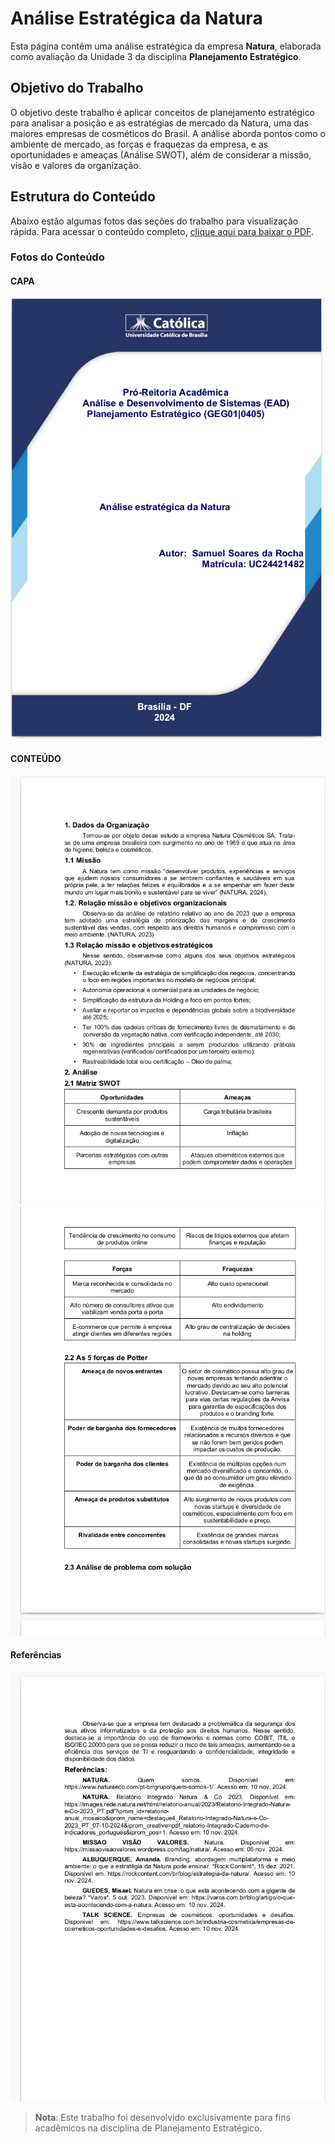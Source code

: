 # Análise Estratégica da Natura

Esta página contém uma análise estratégica da empresa **Natura**, elaborada como avaliação da Unidade 3 da disciplina **Planejamento Estratégico**.

## Objetivo do Trabalho

O objetivo deste trabalho é aplicar conceitos de planejamento estratégico para analisar a posição e as estratégias de mercado da Natura, uma das maiores empresas de cosméticos do Brasil. A análise aborda pontos como o ambiente de mercado, as forças e fraquezas da empresa, e as oportunidades e ameaças (Análise SWOT), além de considerar a missão, visão e valores da organização.

## Estrutura do Conteúdo

Abaixo estão algumas fotos das seções do trabalho para visualização rápida. Para acessar o conteúdo completo, [clique aqui para baixar o PDF](../../../../docs/SamuelRocha-PE2024.pdf).

### Fotos do Conteúdo

#### CAPA
![Foto da Capa](../../../../images/planejamento_estrategico/pe-capa.png)

#### CONTEÚDO
![Foto de missão e objetivos](../../../../images/planejamento_estrategico/pe-conteudo01.png)
![Foto Análises](../../../../images/planejamento_estrategico/pe-conteudo02.png)

#### Referências
![Foto da Conclusão](../../../../images/planejamento_estrategico/pe-referencias.png)

> **Nota**: Este trabalho foi desenvolvido exclusivamente para fins acadêmicos na disciplina de Planejamento Estratégico.
